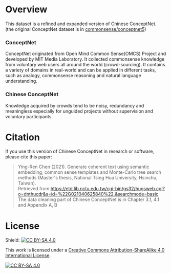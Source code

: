 # Overview
This dataset is a refined and expanded version of Chinese ConceptNet.  
(the original ConceptNet dataset is in [commonsense/conceptnet5](https://github.com/commonsense/conceptnet5/wiki))

### ConceptNet
ConceptNet originated from Open Mind Common Sense(OMCS) Project and developed by MIT Media Laboratory.
It collected commonsense knowledge from voluntary web users all around the world (crowd-sourcing).
It contains a variety of domains in real-world and can be applied in different tasks, such as analogy, commonsense reasoning and natural language understanding. 

### Chinese ConceptNet
Knowledge acquired by crowds tend to be noisy, redundancy and meaningless especially for unguided projects without supervision and voluntary participants.

# Citation
If you use this version of Chinese ConceptNet in research or software, please cite this paper:
> Ying-Ren Chen (2021). Generate coherent text using semantic embedding, common sense templates and Monte-Carlo tree search methods (Master's thesis, National Tsing Hua University, Hsinchu, Taiwan).  
> Retrieved from https://etd.lib.nctu.edu.tw/cgi-bin/gs32/hugsweb.cgi?o=dnthucdr&s=id=%22G021040625840%22.&searchmode=basic
The data cleaning part of Chinese ConceptNet is in Chapter 3.1, 4.1 and Appendix A, B  

# License
Shield: [![CC BY-SA 4.0][cc-by-sa-shield]][cc-by-sa]

This work is licensed under a
[Creative Commons Attribution-ShareAlike 4.0 International License][cc-by-sa].

[![CC BY-SA 4.0][cc-by-sa-image]][cc-by-sa]

[cc-by-sa]: http://creativecommons.org/licenses/by-sa/4.0/
[cc-by-sa-image]: https://licensebuttons.net/l/by-sa/4.0/88x31.png
[cc-by-sa-shield]: https://img.shields.io/badge/License-CC%20BY--SA%204.0-lightgrey.svg
